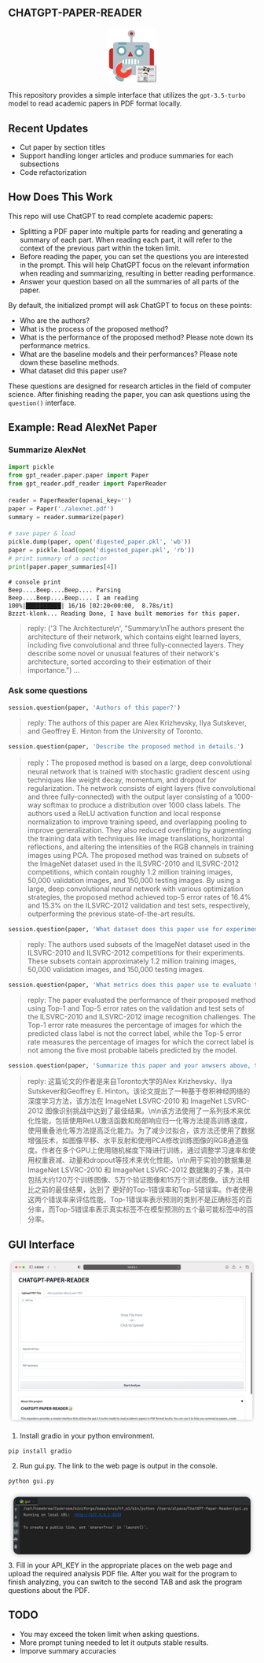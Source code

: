 ## CHATGPT-PAPER-READER

<p align="center">
  <img src="./img/robot.png" width="100">
</p>

This repository provides a simple interface that utilizes the `gpt-3.5-turbo` model to read academic papers in PDF format locally.

## Recent Updates
- Cut paper by section titles
- Support handling longer articles and produce summaries for each subsections
- Code refactorization

## How Does This Work

This repo will use ChatGPT to read complete academic papers:

- Splitting a PDF paper into multiple parts for reading and generating a summary of each part. When reading each part, it will refer to the context of the previous part within the token limit.
- Before reading the paper, you can set the questions you are interested in the prompt. This will help ChatGPT focus on the relevant information when reading and summarizing, resulting in better reading performance.
- Answer your question based on all the summaries of all parts of the paper.

By default, the initialized prompt will ask ChatGPT to focus on these points:
- Who are the authors?
- What is the process of the proposed method?
- What is the performance of the proposed method? Please note down its performance metrics.
- What are the baseline models and their performances? Please note down these baseline methods.
- What dataset did this paper use?

These questions are designed for research articles in the field of computer science. After finishing reading the paper, you can ask questions using the `question()` interface.

## Example: Read AlexNet Paper

### Summarize AlexNet
```python
import pickle
from gpt_reader.paper.paper import Paper
from gpt_reader.pdf_reader import PaperReader

reader = PaperReader(openai_key='')
paper = Paper('./alexnet.pdf')
summary = reader.summarize(paper)

# save paper & load
pickle.dump(paper, open('digested_paper.pkl', 'wb'))
paper = pickle.load(open('digested_paper.pkl', 'rb'))
# print summary of a section
print(paper.paper_summaries[4])
```

```
# console print
Beep....Beep....Beep.... Parsing
Beep....Beep....Beep.... I am reading
100%|██████████| 16/16 [02:20<00:00,  8.78s/it]
Bzzzt-klonk... Reading Done, I have built memories for this paper.
```

> reply: ('3 The Architecture\n', "Summary:\nThe authors present the architecture of their network, which contains eight learned layers, including five convolutional and three fully-connected layers. They describe some novel or unusual features of their network's architecture, sorted according to their estimation of their importance.")
  ...


### Ask some questions

```python
session.question(paper, 'Authors of this paper?')
```

> reply: The authors of this paper are Alex Krizhevsky, Ilya Sutskever, and Geoffrey E. Hinton from the University of Toronto.


```python
session.question(paper, 'Describe the proposed method in details.')
```

> reply：The proposed method is based on a large, deep convolutional neural network that is trained with stochastic gradient descent using techniques like weight decay, momentum, and dropout for regularization.  The network consists of eight layers (five convolutional and three fully-connected) with the output layer consisting of a 1000-way softmax to produce a distribution over 1000 class labels.  The authors used a ReLU activation function and local response normalization to improve training speed, and overlapping pooling to improve generalization.  They also reduced overfitting by augmenting the training data with techniques like image translations, horizontal reflections, and altering the intensities of the RGB channels in training images using PCA.  The proposed method was trained on subsets of the ImageNet dataset used in the ILSVRC-2010 and ILSVRC-2012 competitions, which contain roughly 1.2 million training images, 50,000 validation images, and 150,000 testing images. By using a large, deep convolutional neural network with various optimization strategies, the proposed method achieved top-5 error rates of 16.4% and 15.3% on the ILSVRC-2012 validation and test sets, respectively, outperforming the previous state-of-the-art results.
> 

```python
session.question(paper, 'What dataset does this paper use for experiment?')
```

> reply: The authors used subsets of the ImageNet dataset used in the ILSVRC-2010 and ILSVRC-2012 competitions for their experiments. These subsets contain approximately 1.2 million training images, 50,000 validation images, and 150,000 testing images.

```python
session.question(paper, 'What metrics does this paper use to evaluate the performace?')
```

> reply: The paper evaluated the performance of their proposed method using Top-1 and Top-5 error rates on the validation and test sets of the ILSVRC-2010 and ILSVRC-2012 image recognition challenges. The Top-1 error rate measures the percentage of images for which the predicted class label is not the correct label, while the Top-5 error rate measures the percentage of images for which the correct label is not among the five most probable labels predicted by the model.

```python
session.question(paper, 'Summarize this paper and your anwsers above, then translate the result into Chinese')
```
> reply: 这篇论文的作者是来自Toronto大学的Alex Krizhevsky、Ilya Sutskever和Geoffrey E. Hinton。该论文提出了一种基于卷积神经网络的深度学习方法，该方法在 ImageNet LSVRC-2010 和 ImageNet LSVRC-2012 图像识别挑战中达到了最佳结果。\n\n该方法使用了一系列技术来优化性能，包括使用ReLU激活函数和局部响应归一化等方法提高训练速度，使用重叠池化等方法提高泛化能力。为了减少过拟合，该方法还使用了数据增强技术，如图像平移、水平反射和使用PCA修改训练图像的RGB通道强度。作者在多个GPU上使用随机梯度下降进行训练，通过调整学习速率和使用权重衰减、动量和dropout等技术来优化性能。\n\n用于实验的数据集是 ImageNet LSVRC-2010 和 ImageNet LSVRC-2012 数据集的子集，其中包括大约120万个训练图像、5万个验证图像和15万个测试图像。该方法相比之前的最佳结果，达到了 更好的Top-1错误率和Top-5错误率。作者使用这两个错误率来评估性能，Top-1错误率表示预测的类别不是正确标签的百分率，而Top-5错误率表示真实标签不在模型预测的五个最可能标签中的百分率。

## GUI Interface
![alt](webui.png)
1. Install gradio in your python environment.
```
pip install gradio
```
2. Run gui.py. The link to the web page is output in the console.
```
python gui.py
```
![alt](console.png)
3. Fill in your API_KEY in the appropriate places on the web page and upload the required analysis PDF file. After you wait for the program to finish analyzing, you can switch to the second TAB and ask the program questions about the PDF.

## TODO

- You may exceed the token limit when asking questions.
- More prompt tuning needed to let it outputs stable results.
- Imporve summary accuracies
